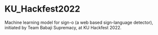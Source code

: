 # KU_Hackfest2022
Machine learning model for sign-o (a web based sign-language detector), initiated by Team Babaji Supremacy, at KU Hackfest 2022.
